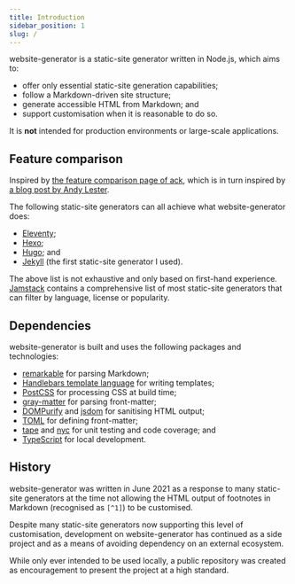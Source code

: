 ```yaml
---
title: Introduction
sidebar_position: 1
slug: /
---
```


website-generator is a static-site generator written in Node.js, which aims to:

* offer only essential static-site generation capabilities;
* follow a Markdown-driven site structure;
* generate accessible HTML from Markdown; and
* support customisation when it is reasonable to do so.

It is **not** intended for production environments or large-scale applications.

## Feature comparison

Inspired by [the feature comparison page of
ack](https://beyondgrep.com/feature-comparison/), which is in turn inspired by
[a blog post by Andy
Lester](https://blog.petdance.com/2018/01/02/the-best-open-source-project-for-someone-might-not-be-yours-and-thats-ok/).

The following static-site generators can all achieve what website-generator
does:

* [Eleventy](https://www.11ty.dev);
* [Hexo](https://hexo.io);
* [Hugo](https://gohugo.io); and
* [Jekyll](https://jekyllrb.com) (the first static-site generator I used).

The above list is not exhaustive and only based on first-hand experience.
[Jamstack](https://jamstack.org/generators/) contains a comprehensive list of
most static-site generators that can filter by language, license or popularity.

## Dependencies

website-generator is built and uses the following packages and technologies:

* [remarkable](https://github.com/jonschlinkert/remarkable/) for parsing
  Markdown;
* [Handlebars template language](https://handlebarsjs.com) for writing
  templates;
* [PostCSS](https://postcss.org) for processing CSS at build time;
* [gray-matter](https://github.com/jonschlinkert/gray-matter/) for parsing
  front-matter;
* [DOMPurify](https://github.com/cure53/DOMPurify/) and
  [jsdom](https://github.com/jsdom/jsdom/) for sanitising HTML output;
* [TOML](https://toml.io/en/) for defining front-matter;
* [tape](https://github.com/ljharb/tape/) and
  [nyc](https://github.com/istanbuljs/nyc) for unit testing and code coverage;
  and
* [TypeScript](https://www.typescriptlang.org) for local development.

## History

website-generator was written in June 2021 as a response to many static-site
generators at the time not allowing the HTML output of footnotes in Markdown
(recognised as `[^1]`) to be customised.

Despite many static-site generators now supporting this level of customisation,
development on website-generator has continued as a side project and as a means
of avoiding dependency on an external ecosystem.

While only ever intended to be used locally, a public repository was created as
encouragement to present the project at a high standard.
